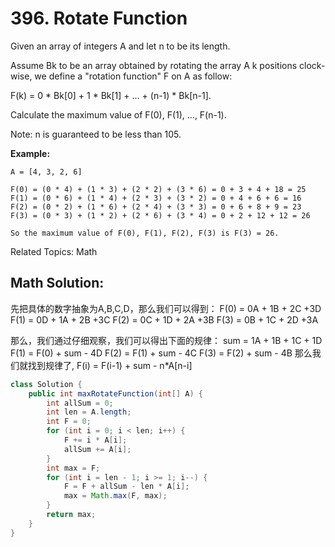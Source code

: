 # 396. Rotate Function



Given an array of integers A and let n to be its length.

Assume Bk to be an array obtained by rotating the array A k positions clock-wise, we define a "rotation function" F on A as follow:

F(k) = 0 * Bk[0] + 1 * Bk[1] + ... + (n-1) * Bk[n-1].

Calculate the maximum value of F(0), F(1), ..., F(n-1).

Note:
n is guaranteed to be less than 105.

**Example:**

    A = [4, 3, 2, 6]

    F(0) = (0 * 4) + (1 * 3) + (2 * 2) + (3 * 6) = 0 + 3 + 4 + 18 = 25
    F(1) = (0 * 6) + (1 * 4) + (2 * 3) + (3 * 2) = 0 + 4 + 6 + 6 = 16
    F(2) = (0 * 2) + (1 * 6) + (2 * 4) + (3 * 3) = 0 + 6 + 8 + 9 = 23
    F(3) = (0 * 3) + (1 * 2) + (2 * 6) + (3 * 4) = 0 + 2 + 12 + 12 = 26

    So the maximum value of F(0), F(1), F(2), F(3) is F(3) = 26.

Related Topics: Math

## Math Solution: 
先把具体的数字抽象为A,B,C,D，那么我们可以得到：
    F(0) = 0A + 1B + 2C +3D
    F(1) = 0D + 1A + 2B +3C
    F(2) = 0C + 1D + 2A +3B
    F(3) = 0B + 1C + 2D +3A

那么，我们通过仔细观察，我们可以得出下面的规律：
    sum = 1A + 1B + 1C + 1D
    F(1) = F(0) + sum - 4D
    F(2) = F(1) + sum - 4C
    F(3) = F(2) + sum - 4B
那么我们就找到规律了, F(i) = F(i-1) + sum - n*A[n-i]


```java
class Solution {
    public int maxRotateFunction(int[] A) {
        int allSum = 0;
        int len = A.length;
        int F = 0;
        for (int i = 0; i < len; i++) {
            F += i * A[i];
            allSum += A[i];
        }
        int max = F;
        for (int i = len - 1; i >= 1; i--) {
            F = F + allSum - len * A[i];
            max = Math.max(F, max);
        }
        return max;   
    }
}
```